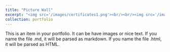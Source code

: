 ```yaml
---
title: "Picture Wall"
excerpt: "<img src='/images/certificates1.png'><br/><br/><img src='/images/certificates2.png'><br/><br/><img src='/images/certificates3.png'><br/><br/><img src='/images/certificates4.png'><br/><br/><img src='/images/certificates5.png'><br/><br/><img src='/images/certificates6.png'><br/><br/><img src='/images/certificates7.png'><br/><br/><img src='/images/certificates8.1.png'>"
collection: portfolio
---
```


This is an item in your portfolio. It can be have images or nice text. If you name the file .md, it will be parsed as markdown. If you name the file .html, it will be parsed as HTML. 
